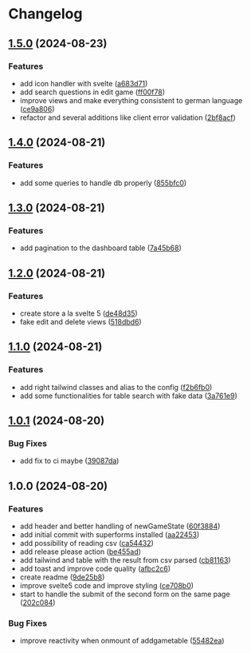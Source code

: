 # Changelog

## [1.5.0](https://github.com/ZeitOnline/svelte-superforms-backoffice/compare/v1.4.0...v1.5.0) (2024-08-23)


### Features

* add icon handler with svelte ([a683d71](https://github.com/ZeitOnline/svelte-superforms-backoffice/commit/a683d714a18bf955965d1163c1c7e39a2a5fe6a2))
* add search questions in edit game ([ff00f78](https://github.com/ZeitOnline/svelte-superforms-backoffice/commit/ff00f78fa6f903a1629507052a9b2eef30f9d1ab))
* improve views and make everything consistent to german language ([ce9a806](https://github.com/ZeitOnline/svelte-superforms-backoffice/commit/ce9a806e5673d1bf27c423053b622d212c2893b5))
* refactor and several additions like client error validation ([2bf8acf](https://github.com/ZeitOnline/svelte-superforms-backoffice/commit/2bf8acf4c41ac3cc0ff4ae70857210539e20f703))

## [1.4.0](https://github.com/ZeitOnline/svelte-superforms-backoffice/compare/v1.3.0...v1.4.0) (2024-08-21)


### Features

* add some queries to handle db properly ([855bfc0](https://github.com/ZeitOnline/svelte-superforms-backoffice/commit/855bfc03605eaaf2a893725582bdc7eeadeaa147))

## [1.3.0](https://github.com/ZeitOnline/svelte-superforms-backoffice/compare/v1.2.0...v1.3.0) (2024-08-21)


### Features

* add pagination to the dashboard table ([7a45b68](https://github.com/ZeitOnline/svelte-superforms-backoffice/commit/7a45b680a30ccbe1388222bc3d3a27da674789fe))

## [1.2.0](https://github.com/ZeitOnline/svelte-superforms-backoffice/compare/v1.1.0...v1.2.0) (2024-08-21)


### Features

* create store a la svelte 5 ([de48d35](https://github.com/ZeitOnline/svelte-superforms-backoffice/commit/de48d3541d3adce0fe37857cc4aacd1e6049288f))
* fake edit and delete views ([518dbd6](https://github.com/ZeitOnline/svelte-superforms-backoffice/commit/518dbd63f57e8e995d3d29eae3db2abbb5115076))

## [1.1.0](https://github.com/ZeitOnline/svelte-superforms-backoffice/compare/v1.0.1...v1.1.0) (2024-08-21)


### Features

* add right tailwind classes and alias to the config ([f2b6fb0](https://github.com/ZeitOnline/svelte-superforms-backoffice/commit/f2b6fb096d923e07eea6cdd9b8fcb5a33a84ce73))
* add some functionalities for table search with fake data ([3a761e9](https://github.com/ZeitOnline/svelte-superforms-backoffice/commit/3a761e90881ff43b61db7d5059cca8be67847ed0))

## [1.0.1](https://github.com/ZeitOnline/4bild1wort-superforms/compare/v1.0.0...v1.0.1) (2024-08-20)


### Bug Fixes

* add fix to ci maybe ([39087da](https://github.com/ZeitOnline/4bild1wort-superforms/commit/39087da7565323a6b48f5c77398620ca498e80c3))

## 1.0.0 (2024-08-20)


### Features

* add header and better handling of newGameState ([60f3884](https://github.com/ZeitOnline/4bild1wort-superforms/commit/60f3884a279d4c250b9da54aab2e1cb8ce762f18))
* add initial commit with superforms installed ([aa22453](https://github.com/ZeitOnline/4bild1wort-superforms/commit/aa22453e66baf28c494e99d67ad43b27fef67282))
* add possibility of reading csv ([ca54432](https://github.com/ZeitOnline/4bild1wort-superforms/commit/ca54432031101391b44ed9acb4026a1cc7100bc8))
* add release please action ([be455ad](https://github.com/ZeitOnline/4bild1wort-superforms/commit/be455ad76c2afb329a7cf4f74c9d23eb6abbdef9))
* add tailwind and table with the result from csv parsed ([cb81163](https://github.com/ZeitOnline/4bild1wort-superforms/commit/cb81163d72f11ded7881caa198ff331a86a11f8e))
* add toast and improve code quality ([afbc2c6](https://github.com/ZeitOnline/4bild1wort-superforms/commit/afbc2c6b8b0ab00c2b4e28df2f3d0a16340d5b4e))
* create readme ([9de25b8](https://github.com/ZeitOnline/4bild1wort-superforms/commit/9de25b8bf84ac90ab9a219a60a1677c2cb1cdeec))
* improve svelte5 code and improve styling ([ce708b0](https://github.com/ZeitOnline/4bild1wort-superforms/commit/ce708b0379a864dd82ee299fa44d2512e64ccc83))
* start to handle the submit of the second form on the same page ([202c084](https://github.com/ZeitOnline/4bild1wort-superforms/commit/202c084094d5137440d7ecf7c2ee233ef336a9d6))


### Bug Fixes

* improve reactivity when onmount of addgametable ([55482ea](https://github.com/ZeitOnline/4bild1wort-superforms/commit/55482eaa060747b0d44a058723e87e14caebafaf))

